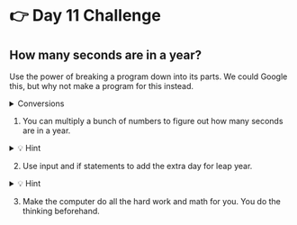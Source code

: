 # 👉 Day 11 Challenge

## How many seconds are in a year?

Use the power of breaking a program down into its parts. We could Google this, but why not make a program for this instead.

<details> <summary>Conversions</summary>
  
60 seconds = 1 minute

60 minutes = 1 hour

24 hours = 1 day

31 days = 1 month

12 months = 1 year

365 days = 1 year

366 day = 1 leap year (this is every four years)


Learn more about leap years [here](https://spaceplace.nasa.gov/leap-year/en/).


</details>

1. You can multiply a bunch of numbers to figure out how many seconds are in a year.
<details> <summary> 💡 Hint  </summary>
Think about how the math would be different for a leap year. 
</details>

2. Use input and if statements to add the extra day for leap year.
   
<details> <summary> 💡 Hint  </summary>
  
Think about if you need `int` or `float` for your `input`.
</details>

3. Make the computer do all the hard work and math for you. You do the thinking beforehand.

